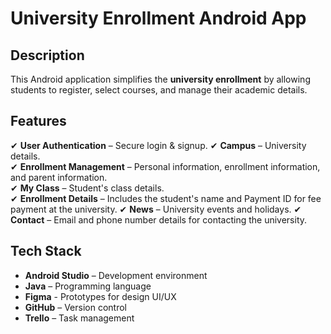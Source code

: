 # University Enrollment Android App 

## Description  
This Android application simplifies the **university enrollment** by allowing students to register, select courses, and manage their academic details.

## Features   
✔ **User Authentication** – Secure login & signup.
✔ **Campus** – University details.  
✔ **Enrollment Management** – Personal information, enrollment information, and parent information.  
✔ **My Class** – Student's class details.  
✔ **Enrollment Details** – Includes the student's name and Payment ID for fee payment at the university.
✔ **News** – University events and holidays.
✔ **Contact** – Email and phone number details for contacting the university.

## Tech Stack   
- **Android Studio** – Development environment  
- **Java** – Programming language  
- **Figma** - Prototypes for design UI/UX 
- **GitHub** – Version control  
- **Trello** – Task management  

